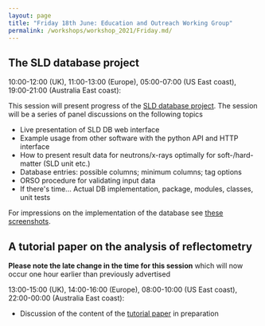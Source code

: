 ```yaml
---
layout: page
title: "Friday 18th June: Education and Outreach Working Group"
permalink: /workshops/workshop_2021/Friday.md/
---
```


## The SLD database project
10:00-12:00 (UK), 11:00-13:00 (Europe), 05:00-07:00 (US East coast), 19:00-21:00 (Australia East coast): 

This session will present progress of the [SLD database project](https://github.com/reflectivity/edu_outreach/issues/2). The session will be a series of panel discussions on the following topics
- Live presentation of SLD DB web interface
- Example usage from other software with the python API and HTTP interface
- How to present result data for neutrons/x-rays optimally for soft-/hard-matter (SLD unit etc.)
- Database entries: possible columns; minimum columns; tag options
- ORSO procedure for validating input data 
- If there's time... Actual DB implementation, package, modules, classes, unit tests

For impressions on the implementation of the database see [these screenshots](https://github.com/reflectivity/reflectivity.github.io/blob/master/workshops/workshop_2021/SLDDB_screenshots.pdf).

## A tutorial paper on the analysis of reflectometry
**Please note the late change in the time for this session** which will now occur one hour earlier than previously advertised

13:00-15:00 (UK), 14:00-16:00 (Europe), 08:00-10:00 (US East coast), 22:00-00:00 (Australia East coast): 
- Discussion of the content of the [tutorial paper](https://github.com/reflectivity/edu_outreach/releases/download/paper/paper.pdf) in preparation

